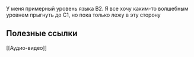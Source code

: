 У меня примерный уровень языка B2. Я все хочу каким-то волшебным уровнем прыгнуть до C1, но пока только лежу в эту сторону

## Полезные ссылки
[[Аудио-видео]]